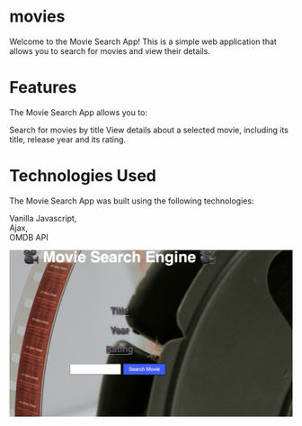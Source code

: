 # movies
Welcome to the Movie Search App! This is a simple web application that allows you to search for movies and view their details.

# Features
The Movie Search App allows you to:

Search for movies by title
View details about a selected movie, including its title, release year and its rating.

# Technologies Used
The Movie Search App was built using the following technologies:

Vanilla Javascript,<br>
Ajax,<br>
OMDB API<br>


![Alt Text](/img/screenshot.png)
